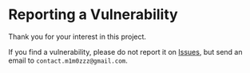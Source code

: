 # Reporting a Vulnerability

Thank you for your interest in this project.

If you find a vulnerability, please do not report it on [Issues](https://github.com/m1m0zzz/tremolo-ui/issues), but send an email to `contact.m1m0zzz@gmail.com`.
